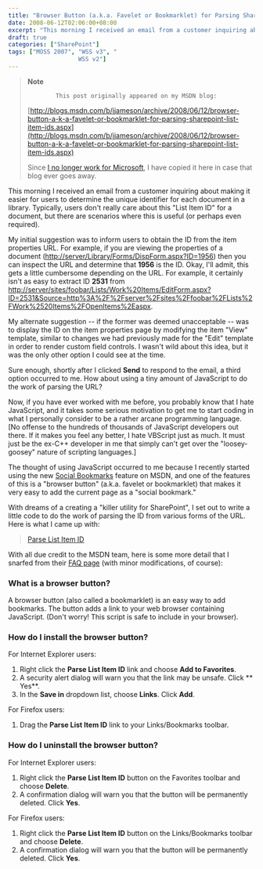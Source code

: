```yaml
---
title: "Browser Button (a.k.a. Favelet or Bookmarklet) for Parsing SharePoint List Item IDs"
date: 2008-06-12T02:06:00+08:00
excerpt: "This morning I received an email from a customer inquiring about making it easier for users to determine the unique identifier for each document in a library. Typically, users don't really care about this \"List Item ID\" for a document, but there are scenarios..."
draft: true
categories: ["SharePoint"]
tags: ["MOSS 2007", "WSS v3", "
                    WSS v2"]
---
```


> **Note**
> 
>             This post originally appeared on my MSDN blog:
> 
> 
> 
> [http://blogs.msdn.com/b/jjameson/archive/2008/06/12/browser-button-a-k-a-favelet-or-bookmarklet-for-parsing-sharepoint-list-item-ids.aspx](http://blogs.msdn.com/b/jjameson/archive/2008/06/12/browser-button-a-k-a-favelet-or-bookmarklet-for-parsing-sharepoint-list-item-ids.aspx)
> 
> 
> Since [I no longer work for Microsoft](/blog/jjameson/2011/09/02/last-day-with-microsoft), I have copied it here in case that blog                 ever goes away.


This morning I received an email from a customer inquiring about making it easier         for users to determine the unique identifier for each document in a library. Typically,         users don't really care about this "List Item ID" for a document, but there are         scenarios where this is useful (or perhaps even required).

My initial suggestion was to inform users to obtain the ID from the item properties         URL. For example, if you are viewing the properties of a document ([http://server/Library/Forms/DispForm.aspx?ID=1956](http://server/Library/Forms/DispForm.aspx?ID=1956))         then you can inspect the URL and determine that **1956** is the ID.         Okay, I'll admit, this gets a little cumbersome depending on the URL. For example,         it certainly isn't as easy to extract ID **2531** from [http://server/sites/foobar/Lists/Work%20Items/EditForm.aspx?ID=2531&Source=http%3A%2F%2Fserver%2Fsites%2Ffoobar%2FLists%2FWork%2520Items%2FOpenItems%2Easpx](http://server/sites/foobar/Lists/Work%20Items/EditForm.aspx?ID=2531&amp;Source=http%3A%2F%2Fserver%2Fsites%2Ffoobar%2FLists%2FWork%2520Items%2FOpenItems%2Easpx).

My alternate suggestion -- if the former was deemed unacceptable -- was to display         the ID on the item properties page by modifying the item "View" template, similar         to changes we had previously made for the "Edit" template in order to render custom         field controls. I wasn't wild about this idea, but it was the only other option         I could see at the time.

Sure enough, shortly after I clicked **Send** to respond to the email,         a third option occurred to me. How about using a tiny amount of JavaScript to do         the work of parsing the URL?

Now, if you have ever worked with me before, you probably know that I hate JavaScript,         and it takes some serious motivation to get me to start coding in what I personally         consider to be a rather arcane programming language. [No offense to the hundreds         of thousands of JavaScript developers out there. If it makes you feel any better,         I hate VBScript just as much. It must just be the ex-C++ developer in me that simply         can't get over the "loosey-goosey" nature of scripting languages.]

The thought of using JavaScript occurred to me because I recently started using         the new [Social Bookmarks](http://social.msdn.microsoft.com/bookmarks)         feature on MSDN, and one of the features of this is a "browser button" (a.k.a. favelet         or bookmarklet) that makes it very easy to add the current page as a "social bookmark."

With dreams of a creating a "killer utility for SharePoint", I set out to write         a little code to do the work of parsing the ID from various forms of the URL. Here         is what I came up with:


> [Parse List Item ID](javascript:s=location.href;pos1=s.indexOf%28'DispForm.aspx?ID=',%200%29;if%28pos1==-1%29{window.alert%28&quot;Unable%20to%20determine%20List%20Item%20ID%20from%20URL.&quot;%29;}else{pos1+='DispForm.aspx?ID='.length;pos2=s.indexOf%28'&amp;',%20pos1%29;if%28pos2==-1%29{pos2=s.length;}listItemIntId=s.substr%28pos1,%20pos2-pos1%29;window.alert%28'List%20Item%20ID:%20'%20+%20listItemIntId%29;})


With all due credit to the MSDN team, here is some more detail that I snarfed from         their [FAQ page](http://social.msdn.microsoft.com/bookmarks/en-US/FAQ)         (with minor modifications, of course):

###         What is a browser button?

A browser button (also called a bookmarklet) is an easy way to add bookmarks. The         button adds a link to your web browser containing JavaScript. (Don't worry! This         script is safe to include in your browser).

###         How do I install the browser button?

For Internet Explorer users:

1. Right click the **Parse List Item ID** link and choose **Add
            to Favorites**.
2. A security alert dialog will warn you that the link may be unsafe. Click **            Yes**.
3. In the **Save in** dropdown list, choose **Links**. Click
            **Add**.


For Firefox users:

1. Drag the **Parse List Item ID** link to your Links/Bookmarks toolbar.


###         How do I uninstall the browser button?

For Internet Explorer users:

1. Right click the **Parse List Item ID** button on the Favorites toolbar
            and choose **Delete**.
2. A confirmation dialog will warn you that the button will be permanently deleted.
            Click **Yes**.


For Firefox users:

1. Right click the **Parse List Item ID** button on the Links/Bookmarks
            toolbar and choose **Delete**.
2. A confirmation dialog will warn you that the button will be permanently deleted.
            Click **Yes**.

